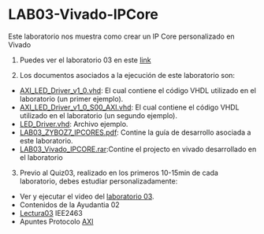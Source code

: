 # LAB03-Vivado-IPCore

Este laboratorio nos muestra como crear un IP Core personalizado en Vivado

1. Puedes ver el laboratorio 03 en este [link](https://youtu.be/ZkxBIlFdjK8)

2. Los documentos asociados a la ejecución de este laboratorio son:

* [AXI_LED_Driver_v1_0.vhd](https://github.com/IEE2463-SEP/LAB03-Vivado-IPCore/blob/main/AXI_LED_Driver_v1_0.vhd): El cual contiene el código VHDL utilizado en el laboratorio (un primer ejemplo).
* [AXI_LED_Driver_v1_0_S00_AXI.vhd](https://github.com/IEE2463-SEP/LAB03-Vivado-IPCore/blob/main/AXI_LED_Driver_v1_0_S00_AXI.vhd): El cual contiene el código VHDL utilizado en el laboratorio (un segundo ejemplo).
* [LED_Driver.vhd](https://github.com/IEE2463-SEP/LAB03-Vivado-IPCore/blob/main/LED_Driver.vhd): Archivo ejemplo.
* [LAB03_ZYBOZ7_IPCORES.pdf](https://github.com/IEE2463-SEP/LAB03-Vivado-IPCore/blob/main/LAB03_ZYBOZ7_IPCores.pdf): Contine la guía de desarrollo asociada a este laboratorio.
* [LAB03_Vivado_IPCORE.rar](https://github.com/IEE2463-SEP/LAB03-Vivado-IPCore/blob/main/LAB03_Vivado_IPCORE.rar):Contine el projecto en vivado desarrollado en el laboratorio 

3. Previo al Quiz03, realizado en los primeros 10-15min de cada laboratorio, debes estudiar personalizadamente:

* Ver y ejecutar el video del [laboratorio 03](https://youtu.be/ZkxBIlFdjK8).
* Contenidos de la Ayudantia 02
* [Lectura03](https://github.com/IEE2463-SEP/Lecturas/blob/main/03.-Zynq_y_AXI_Intro.pdf) IEE2463
* Apuntes Protocolo [AXI](https://github.com/IEE2463-SEP/Lecturas/blob/main/03.-AXI%20Summary-Notes.pdf)
